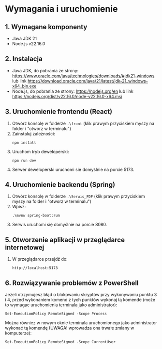 # Wymagania i uruchomienie

## 1. Wymagane komponenty
- Java JDK 21
- Node.js v22.16.0

## 2. Instalacja
- Java JDK, do pobrania ze strony: https://www.oracle.com/java/technologies/downloads/#jdk21-windows lub link https://download.oracle.com/java/21/latest/jdk-21_windows-x64_bin.exe
- Node.js, do pobrania ze strony: https://nodejs.org/en lub link https://nodejs.org/dist/v22.16.0/node-v22.16.0-x64.msi

## 3. Uruchomienie frontendu (React)
1. Otwórz konsolę w folderze `.\front` (klik prawym przyciskiem myszy na folder i "otworz w terminalu")  
2. Zainstaluj zależności:  
   ```
   npm install
   ```
3. Uruchom tryb deweloperski:  
   ```
   npm run dev
   ```
4. Serwer deweloperski uruchomi sie domyślnie na porcie 5173. 

## 4. Uruchomienie backendu (Spring)
1. Otwórz konsolę w folderze `.\Serwis_PDF` (klik prawym przyciskiem myszy na folder i "otworz w terminalu")    
2. Wpisz:  
   ```
   .\mvnw spring-boot:run
   ```
3. Serwis uruchomi się domyślnie na porcie 8080.

## 5. Otworzenie aplikacji w przeglądarce internetowej

1. W przeglądarce przejdź do:  
   ```
   http://localhost:5173
   ```

## 6. Rozwiązywanie problemów z PowerShell
Jeżeli otrzymujesz błąd o blokowaniu skryptów przy wykonywaniu punktu 3 i 4, przed wykonaniem komend z tych punktów wykonaj tą komende (może to wymagac uruchomienia terminala jako administrator):
```
Set-ExecutionPolicy RemoteSigned -Scope Process
```

Można równiez w nowym oknie terminala uruchomionego jako administrator wykonać tą komendę (UWAGA! wprowadza ona trwałe zmiany w komputerze):
```
Set-ExecutionPolicy RemoteSigned -Scope CurrentUser
```